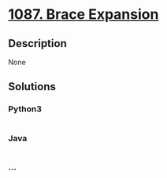 # [1087. Brace Expansion](https://leetcode.com/problems/brace-expansion)

## Description
None


## Solutions


### Python3

```python

```

### Java

```java

```

### ...
```

```
